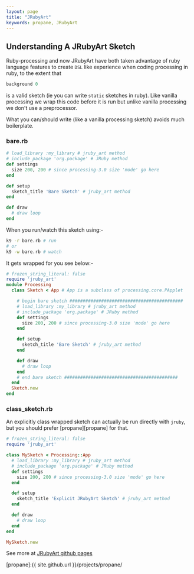 ```yaml
---
layout: page
title: "JRubyArt"
keywords: propane, JRubyArt
---
```


## Understanding A JRubyArt Sketch ##

Ruby-processing and now JRubyArt have both taken advantage of ruby language features to create `DSL` like experience when coding processing in ruby, to the extent that

```ruby
background 0
```
is a valid sketch (ie you can write `static` sketches in ruby). Like vanilla processing we wrap this code before it is run but unlike vanilla processing we don't use a preprocessor.

What you can/should write (like a vanilla processing sketch) avoids much boilerplate.

### bare.rb ###

```ruby
# load_library :my_library # jruby_art method
# include_package 'org.package' # JRuby method
def settings
  size 200, 200 # since processing-3.0 size 'mode' go here
end

def setup
  sketch_title 'Bare Sketch' # jruby_art method
end

def draw
  # draw loop
end
```

When you run/watch this sketch using:-

```bash
k9 -r bare.rb # run
# or
k9 -w bare.rb # watch
```

It gets wrapped for you see below:-

```ruby
# frozen_string_literal: false
require 'jruby_art'
module Processing
  class Sketch < App # App is a subclass of processing.core.PApplet

    # begin bare sketch ###########################################
    # load_library :my_library # jruby_art method
    # include_package 'org.package' # JRuby method
    def settings
      size 200, 200 # since processing-3.0 size 'mode' go here
    end

    def setup
      sketch_title 'Bare Sketch' # jruby_art method
    end

    def draw
      # draw loop
    end    
    # end bare sketch ###########################################
  end
  Sketch.new
end
```

### class_sketch.rb
An explicitly class wrapped sketch can actually be run directly with `jruby`, but you should prefer [propane][propane] for that.

```ruby
# frozen_string_literal: false
require 'jruby_art'

class MySketch < Processing::App
  # load_library :my_library # jruby_art method
  # include_package 'org.package' # JRuby method
  def settings
    size 200, 200 # since processing-3.0 size 'mode' go here
  end

  def setup
    sketch_title 'Explicit JRubyArt Sketch' # jruby_art method
  end

  def draw
    # draw loop
  end
end

MySketch.new
```

See more at [JRubyArt github pages][github_pages]

[github_pages]:https://ruby-processing.github.io/JRubyArt/
[propane]:{{ site.github.url }}/projects/propane/
